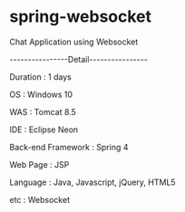 # spring-websocket
Chat Application using Websocket

----------------Detail----------------

Duration : 1 days

OS : Windows 10

WAS : Tomcat 8.5

IDE : Eclipse Neon

Back-end Framework : Spring 4

Web Page : JSP

Language : Java, Javascript, jQuery, HTML5

etc      : Websocket
